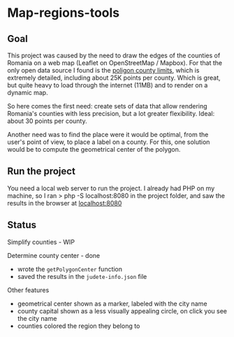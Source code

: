 # Map-regions-tools

## Goal

This project was caused by the need to draw the edges of the counties of Romania on a web map (Leaflet on OpenStreetMap / Mapbox). For that the only open data source I found is the [poligon county limits](http://www.geo-spatial.org/download/romania-seturi-vectoriale), which is extremely detailed, including about 25K points per county. 
Which is great, but quite heavy to load through the internet (11MB) and to render on a dynamic map.

So here comes the first need: create sets of data that allow rendering Romania's counties with less precision, but a lot greater flexibility. Ideal: about 30 points per county.


Another need was to find the place were it would be optimal, from the user's point of view, to place a label on a county. For this, one solution would be to compute the geometrical center of the polygon.

## Run the project

You need a local web server to run the project. I already had PHP on my machine, so I ran
    > php -S localhost:8080
in the project folder, and saw the results in the browser at [localhost:8080](http://localhost:8080/)


## Status

Simplify counties - WIP

Determine county center - done
* wrote the `getPolygonCenter` function
* saved the results in the `judete-info.json` file

Other features
* geometrical center shown as a marker, labeled with the city name
* county capital shown as a less visually appealing circle, on click you see the city name
* counties colored the region they belong to